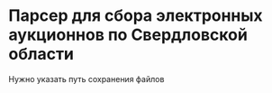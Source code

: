 # Парсер для сбора электронных аукционнов по Свердловской области

Нужно указать путь сохранения файлов
